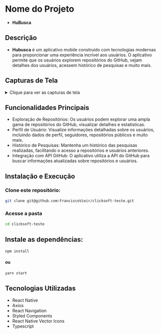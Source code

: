 # Nome do Projeto

- **HuBusca**

## Descrição

- **Hubusca** é um aplicativo mobile construído com tecnologias modernas para proporcionar uma experiência incrível aos usuários. O aplicativo permite que os usuários explorem repositórios do GitHub, vejam detalhes dos usuários, acessem histórico de pesquisas e muito mais.

## Capturas de Tela

<details>
  <summary>Clique para ver as capturas de tela</summary>
  
   ### Captura de Tela 1:
  <img src="./assets/screenshots/Splash.png" alt="Captura de Tela 1" width="300">
  <br>

### Captura de Tela 2:

  <img src="./assets/screenshots/Screenshot-1.png" alt="Captura de Tela 1" width="300">
  <br>
  
  ### Captura de Tela 3:
  <img src="./assets/screenshots/Screenshot-2.png" alt="Captura de Tela 2" width="300">
  <br>
  
  ### Captura de Tela 4:
  <img src="./assets/screenshots/Screenshot-3.png" alt="Captura de Tela 3" width="300">
  <br>
  
  ### Captura de Tela 5:
  <img src="./assets/screenshots/Screenshot-4.png" alt="Captura de Tela 4" width="300">
  <br>
  
  ### Captura de Tela 6:
  <img src="./assets/screenshots/Screenshot-5.png" alt="Captura de Tela 5" width="300">
  <br>
</details>

## Funcionalidades Principais

- Exploração de Repositórios: Os usuários podem explorar uma ampla gama de repositórios do GitHub, visualizar detalhes e estatísticas.
- Perfil de Usuário: Visualize informações detalhadas sobre os usuários, incluindo dados de perfil, seguidores, repositórios públicos e muito mais.
- Histórico de Pesquisas: Mantenha um histórico das pesquisas realizadas, facilitando o acesso a repositórios e usuários anteriores.
- Integração com API GitHub: O aplicativo utiliza a API do GitHub para buscar informações atualizadas sobre repositórios e usuários.

## Instalação e Execução

### Clone este repositório:

```bash
git clone git@github.com:FranciscoVieir/clicksoft-teste.git
```

### Acesse a pasta

```bash
cd clicksoft-teste
```

## Instale as dependências:

```bash
npm install
```

#### ou

```bash
yarn start
```

## Tecnologias Utilizadas

- React Native
- Axios
- React Navigation
- Styled Components
- React Native Vector Icons
- Typescript

